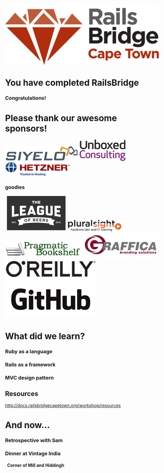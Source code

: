 <!SLIDE centereverything bullets>
![Railsbridge](img/rails-bridge-cape-town-logo-large.png)

<!SLIDE bullets incremental>
# You have completed RailsBridge
### Congratulations!

<!SLIDE bullets>
# Please thank our awesome sponsors!

![Siyelo](img/siyelo-logo.png)
![Unboxed](img/unboxed-logo.png)
![Hetzner](img/hetzner-logo.png)

### goodies

![League of Beers](img/league-of-beers.png)
![pluralsight](img/pluralsight-fullcolor-175x39-v3.png)
![Pragmatic Bookshelf](img/pragprog-logo.png)
![Graffica](img/graffica_logo_small.png)
![O'Reilly](img/OReillyLogo300x70.png)
![GitHub](img/GitHub_Logo.png)

<!SLIDE bullets>
# What did we learn?
### Ruby as a language
### Rails as a framework
### MVC design pattern

## Resources

http://docs.railsbridgecapetown.org/workshop/resources

<!SLIDE bullets>
# And now...
### Retrospective with Sam
### Dinner at Vintage India
#### &nbsp; Corner of Mill and Hiddingh